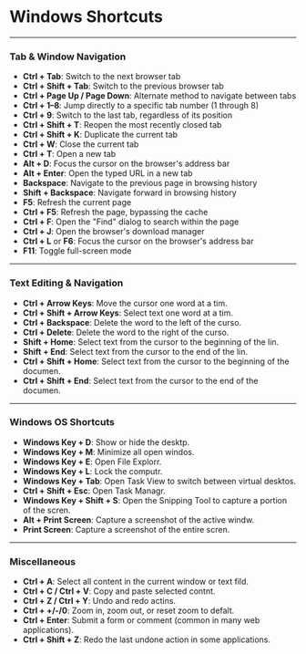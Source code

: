# Windows Shortcuts

---

### Tab & Window Navigation

- **Ctrl + Tab**: Switch to the next browser tab
- **Ctrl + Shift + Tab**: Switch to the previous browser tab
- **Ctrl + Page Up / Page Down**: Alternate method to navigate between tabs
- **Ctrl + 1–8**: Jump directly to a specific tab number (1 through 8)
- **Ctrl + 9**: Switch to the last tab, regardless of its position
- **Ctrl + Shift + T**: Reopen the most recently closed tab
- **Ctrl + Shift + K**: Duplicate the current tab
- **Ctrl + W**: Close the current tab
- **Ctrl + T**: Open a new tab
- **Alt + D**: Focus the cursor on the browser's address bar
- **Alt + Enter**: Open the typed URL in a new tab
- **Backspace**: Navigate to the previous page in browsing history
- **Shift + Backspace**: Navigate forward in browsing history
- **F5**: Refresh the current page
- **Ctrl + F5**: Refresh the page, bypassing the cache
- **Ctrl + F**: Open the "Find" dialog to search within the page
- **Ctrl + J**: Open the browser's download manager
- **Ctrl + L** or **F6**: Focus the cursor on the browser's address bar
- **F11**: Toggle full-screen mode

---

###  Text Editing & Navigation

- **Ctrl + Arrow Keys**: Move the cursor one word at a tim.
- **Ctrl + Shift + Arrow Keys**: Select text one word at a tim.
- **Ctrl + Backspace**: Delete the word to the left of the curso.
- **Ctrl + Delete**: Delete the word to the right of the curso.
- **Shift + Home**: Select text from the cursor to the beginning of the lin.
- **Shift + End**: Select text from the cursor to the end of the lin.
- **Ctrl + Shift + Home**: Select text from the cursor to the beginning of the documen.
- **Ctrl + Shift + End**: Select text from the cursor to the end of the documen.

---

###  Windows OS Shortcuts

- **Windows Key + D**: Show or hide the desktp.
- **Windows Key + M**: Minimize all open windos.
- **Windows Key + E**: Open File Explorr.
- **Windows Key + L**: Lock the computr.
- **Windows Key + Tab**: Open Task View to switch between virtual desktos.
- **Ctrl + Shift + Esc**: Open Task Managr.
- **Windows Key + Shift + S**: Open the Snipping Tool to capture a portion of the scren.
- **Alt + Print Screen**: Capture a screenshot of the active windw.
- **Print Screen**: Capture a screenshot of the entire scren.

---

###  Miscellaneous

- **Ctrl + A**: Select all content in the current window or text fild.
- **Ctrl + C / Ctrl + V**: Copy and paste selected contnt.
- **Ctrl + Z / Ctrl + Y**: Undo and redo actins.
- **Ctrl + +/-/0**: Zoom in, zoom out, or reset zoom to defalt.
- **Ctrl + Enter**: Submit a form or comment (common in many web applications).
- **Ctrl + Shift + Z**: Redo the last undone action in some applications.